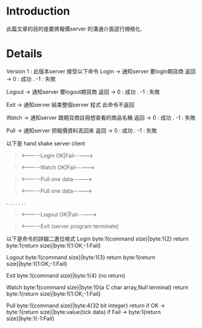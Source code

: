 # Introduction #

此篇文章的目的是要將報價server 的溝通介面逕行規格化.


# Details #

Version 1 :
此版本server 接受以下命令
Login -> 通知server 要login期貨商
返回 -> 0 : 成功 . -1 : 失敗

Logout -> 通知server 要logout期貨商
返回 -> 0 : 成功 . -1 : 失敗

Exit ->  通知server 結束整個server 程式
此命令不返回

Watch -> 通知server 跟期貨商註冊想查看的商品名稱
返回 -> 0 : 成功 . -1 : 失敗

Pull -> 通知server 把報價資料丟回來
返回 -> 0 : 成功 . -1 : 失敗

以下是 hand shake
server      client
> <-----Login
OK|Fail----->

> <-----Watch
OK|Fail----->

> <-----Pull
one data----->

> <-----Pull
one data----->

.
.
.
.
.
.
.


> <-----Logout
OK|Fail----->

> <-----Exit
(server program terminate)


以下是命令的詳細二進位格式
Login
byte:1{command size}|byte:1{2}
return
byte:1{return size}|byte:1{1:OK;-1:Fail}


Logout
byte:1{command size}|byte:1{3}
return
byte:1{return size}|byte:1{1:OK;-1:Fail}


Exit
byte:1{command size}|byte:1{4}
(no return)

Watch
byte:1{command size}|byte:10{a C char array,Null terminal}
return
byte:1{return size}|byte:1{1:OK;-1:Fail}



Pull
byte:1{command size}|byte:4{32 bit integer}
return
if OK -> byte:1{return size}|byte:value{tick data}
if Fail -> byte:1{return size}|byte:1{-1:Fail}